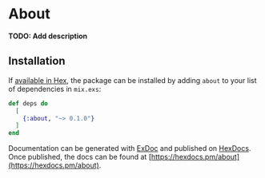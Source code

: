 # About

**TODO: Add description**

## Installation

If [available in Hex](https://hex.pm/docs/publish), the package can be installed
by adding `about` to your list of dependencies in `mix.exs`:

```elixir
def deps do
  [
    {:about, "~> 0.1.0"}
  ]
end
```

Documentation can be generated with [ExDoc](https://github.com/elixir-lang/ex_doc)
and published on [HexDocs](https://hexdocs.pm). Once published, the docs can
be found at [https://hexdocs.pm/about](https://hexdocs.pm/about).

